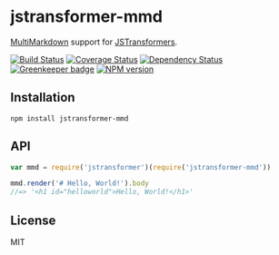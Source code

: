 # jstransformer-mmd

[MultiMarkdown](https://github.com/mnichols/node-mmd) support for [JSTransformers](http://github.com/jstransformers).

[![Build Status](https://img.shields.io/travis/jstransformers/jstransformer-mmd/master.svg)](https://travis-ci.org/jstransformers/jstransformer-mmd)
[![Coverage Status](https://img.shields.io/codecov/c/github/jstransformers/jstransformer-mmd/master.svg)](https://codecov.io/gh/jstransformers/jstransformer-mmd)
[![Dependency Status](https://img.shields.io/david/jstransformers/jstransformer-mmd/master.svg)](http://david-dm.org/jstransformers/jstransformer-mmd)
[![Greenkeeper badge](https://badges.greenkeeper.io/jstransformers/jstransformer-mmd.svg)](https://greenkeeper.io/)
[![NPM version](https://img.shields.io/npm/v/jstransformer-mmd.svg)](https://www.npmjs.org/package/jstransformer-mmd)

## Installation

    npm install jstransformer-mmd

## API

```js
var mmd = require('jstransformer')(require('jstransformer-mmd'))

mmd.render('# Hello, World!').body
//=> '<h1 id="helloworld">Hello, World!</h1>'
```

## License

MIT
